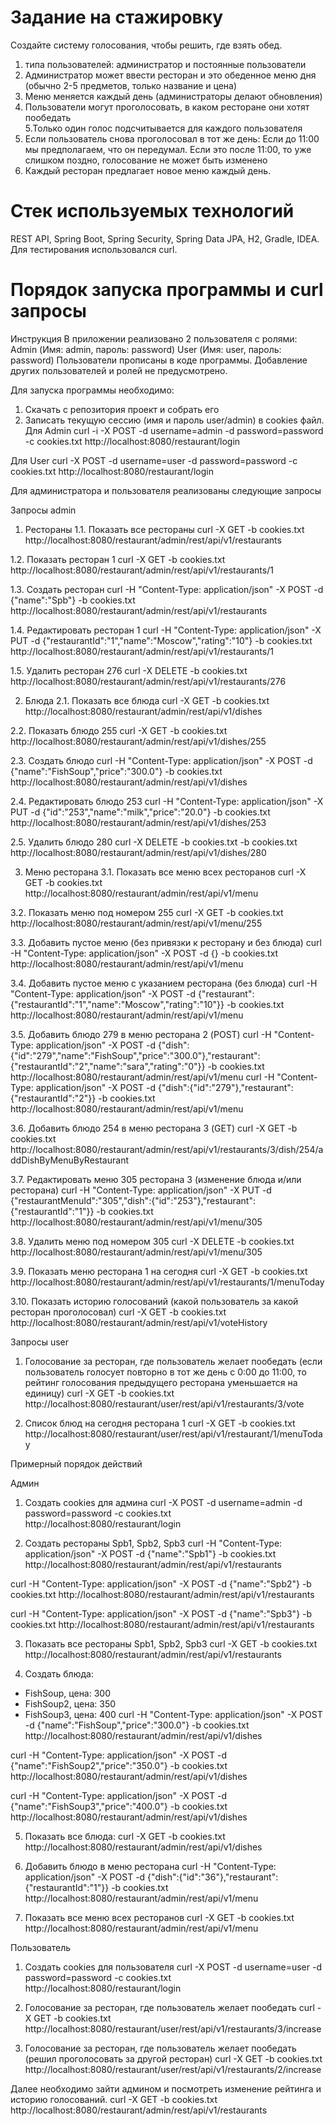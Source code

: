 Задание на стажировку 
===============================
Создайте систему голосования, чтобы решить, где взять обед.
1. типа пользователей: администратор и постоянные пользователи
2. Администратор может ввести ресторан и это обеденное меню дня (обычно 2-5 предметов, только название и цена) 
3. Меню меняется каждый день (администраторы делают обновления) 
4. Пользователи могут проголосовать, в каком ресторане они хотят пообедать  
5.Только один голос подсчитывается для каждого пользователя
6. Если пользователь снова проголосовал в тот же день: Если до 11:00 мы предполагаем, что он передумал. Если это после 11:00, то уже слишком поздно, голосование не может быть изменено 
7. Каждый ресторан предлагает новое меню каждый день.

Стек используемых технологий 
===============================
REST API, Spring Boot, Spring Security, Spring Data JPA, H2, Gradle, IDEA. Для тестирования использовался curl.

Порядок запуска программы и curl запросы 
===============================
Инструкция
В приложении реализовано 2 пользователя с ролями:
Admin (Имя: admin, пароль: password)
User (Имя: user, пароль: password)
Пользователи прописаны в коде программы.
Добавление других пользователей и ролей не предусмотрено.

Для запуска программы необходимо:
1. Скачать с репозитория проект и собрать его
2. Записать текущую сессию (имя и пароль user/admin) в cookies файл.
Для  Admin
curl -i -X POST -d username=admin -d password=password -c cookies.txt  http://localhost:8080/restaurant/login

Для User
curl -X POST -d username=user -d password=password -c cookies.txt  http://localhost:8080/restaurant/login

Для администратора и пользователя реализованы следующие запросы

Запросы admin

1. Рестораны 
1.1. Показать все рестораны
curl  -X GET -b cookies.txt http://localhost:8080/restaurant/admin/rest/api/v1/restaurants

1.2. Показать ресторан 1
curl  -X GET -b cookies.txt http://localhost:8080/restaurant/admin/rest/api/v1/restaurants/1

1.3. Создать ресторан
curl -H "Content-Type: application/json" -X POST -d {\"name\":\"Spb\"} -b cookies.txt http://localhost:8080/restaurant/admin/rest/api/v1/restaurants

1.4. Редактировать ресторан 1
curl -H "Content-Type: application/json" -X PUT -d {\"restaurantId\":\"1\",\"name\":\"Moscow\",\"rating\":\"10\"} -b cookies.txt http://localhost:8080/restaurant/admin/rest/api/v1/restaurants/1


1.5. Удалить ресторан 276
curl -X DELETE -b cookies.txt http://localhost:8080/restaurant/admin/rest/api/v1/restaurants/276

2. Блюда 
2.1. Показать все блюда
curl  -X GET -b cookies.txt http://localhost:8080/restaurant/admin/rest/api/v1/dishes

2.2. Показать блюдо 255
curl -X GET -b cookies.txt http://localhost:8080/restaurant/admin/rest/api/v1/dishes/255

2.3. Создать блюдо
curl -H "Content-Type: application/json" -X POST -d {\"name\":\"FishSoup\",\"price\":\"300.0\"} -b cookies.txt http://localhost:8080/restaurant/admin/rest/api/v1/dishes

2.4. Редактировать блюдо 253
curl -H "Content-Type: application/json" -X PUT -d {\"id\":\"253\",\"name\":\"milk\",\"price\":\"20.0\"} -b cookies.txt http://localhost:8080/restaurant/admin/rest/api/v1/dishes/253

2.5. Удалить блюдо 280
curl -X DELETE -b cookies.txt -b cookies.txt http://localhost:8080/restaurant/admin/rest/api/v1/dishes/280

3. Меню ресторана
3.1. Показать все меню  всех ресторанов
curl  -X GET -b cookies.txt http://localhost:8080/restaurant/admin/rest/api/v1/menu

3.2. Показать меню  под номером 255
curl -X GET -b cookies.txt http://localhost:8080/restaurant/admin/rest/api/v1/menu/255

3.3. Добавить пустое меню  (без привязки к ресторану и без блюда) 
curl -H "Content-Type: application/json" -X POST -d {} -b cookies.txt http://localhost:8080/restaurant/admin/rest/api/v1/menu

3.4. Добавить пустое меню  с указанием ресторана (без блюда) 
curl -H "Content-Type: application/json" -X POST -d {\"restaurant\":{\"restaurantId\":\"1\",\"name\":\"Moscow\",\"rating\":\"10\"}} -b cookies.txt http://localhost:8080/restaurant/admin/rest/api/v1/menu

3.5. Добавить блюдо 279 в меню  ресторана 2 (POST)
curl -H "Content-Type: application/json" -X POST -d {\"dish\":{\"id\":\"279\",\"name\":\"FishSoup\",\"price\":\"300.0\"},\"restaurant\":{\"restaurantId\":\"2\",\"name\":\"sara\",\"rating\":\"0\"}} -b cookies.txt http://localhost:8080/restaurant/admin/rest/api/v1/menu
curl -H "Content-Type: application/json" -X POST -d {\"dish\":{\"id\":\"279\"},\"restaurant\":{\"restaurantId\":\"2\"}} -b cookies.txt http://localhost:8080/restaurant/admin/rest/api/v1/menu

3.6. Добавить блюдо 254 в меню  ресторана 3 (GET)
curl  -X GET -b cookies.txt http://localhost:8080/restaurant/admin/rest/api/v1/restaurants/3/dish/254/addDishByMenuByRestaurant

3.7. Редактировать меню  305 ресторана 3 (изменение блюда и/или ресторана) 
curl -H "Content-Type: application/json" -X PUT -d {\"restaurantMenuId\":\"305\",\"dish\":{\"id\":\"253\"},\"restaurant\":{\"restaurantId\":\"1\"}} -b cookies.txt  http://localhost:8080/restaurant/admin/rest/api/v1/menu/305

3.8. Удалить меню под номером 305
curl -X DELETE -b cookies.txt http://localhost:8080/restaurant/admin/rest/api/v1/menu/305

3.9. Показать меню ресторана 1 на сегодня
curl -X GET -b cookies.txt http://localhost:8080/restaurant/admin/rest/api/v1/restaurants/1/menuToday

3.10. Показать историю голосований (какой пользователь за какой ресторан проголосовал)
curl -X GET -b cookies.txt http://localhost:8080/restaurant/admin/rest/api/v1/voteHistory



Запросы user

1. Голосование за ресторан, где пользователь желает пообедать (если пользователь голосует повторно в тот же день с 0:00 до 11:00, то рейтинг голосования предыдущего ресторана уменьшается на единицу)
curl -X GET -b cookies.txt  http://localhost:8080/restaurant/user/rest/api/v1/restaurants/3/vote

2. Список блюд на сегодня ресторана 1
curl -X GET -b cookies.txt  http://localhost:8080/restaurant/user/rest/api/v1/restaurant/1/menuToday





Примерный порядок действий

Админ

1. Создать cookies для админа
curl -X POST -d username=admin -d password=password -c cookies.txt  http://localhost:8080/restaurant/login

2. Создать рестораны Spb1, Spb2, Spb3 
curl -H "Content-Type: application/json" -X POST -d {\"name\":\"Spb1\"} -b cookies.txt http://localhost:8080/restaurant/admin/rest/api/v1/restaurants

curl -H "Content-Type: application/json" -X POST -d {\"name\":\"Spb2\"} -b cookies.txt http://localhost:8080/restaurant/admin/rest/api/v1/restaurants

curl -H "Content-Type: application/json" -X POST -d {\"name\":\"Spb3\"} -b cookies.txt http://localhost:8080/restaurant/admin/rest/api/v1/restaurants

3. Показать все рестораны Spb1, Spb2, Spb3 
curl -X GET -b cookies.txt http://localhost:8080/restaurant/admin/rest/api/v1/restaurants

4. Создать блюда:
-  FishSoup, цена: 300
-  FishSoup2, цена: 350
-  FishSoup3, цена: 400
curl -H "Content-Type: application/json" -X POST -d {\"name\":\"FishSoup\",\"price\":\"300.0\"} -b cookies.txt http://localhost:8080/restaurant/admin/rest/api/v1/dishes

curl -H "Content-Type: application/json" -X POST -d {\"name\":\"FishSoup2\",\"price\":\"350.0\"} -b cookies.txt http://localhost:8080/restaurant/admin/rest/api/v1/dishes

curl -H "Content-Type: application/json" -X POST -d {\"name\":\"FishSoup3\",\"price\":\"400.0\"} -b cookies.txt http://localhost:8080/restaurant/admin/rest/api/v1/dishes

5. Показать все блюда:
curl  -X GET -b cookies.txt http://localhost:8080/restaurant/admin/rest/api/v1/dishes

6. Добавить блюдо в меню  ресторана 
curl -H "Content-Type: application/json" -X POST -d {\"dish\":{\"id\":\"36\"},\"restaurant\":{\"restaurantId\":\"1\"}} -b cookies.txt http://localhost:8080/restaurant/admin/rest/api/v1/menu

7. Показать все меню  всех ресторанов
curl  -X GET -b cookies.txt http://localhost:8080/restaurant/admin/rest/api/v1/menu


Пользователь

1. Создать cookies для пользователя
curl -X POST -d username=user -d password=password -c cookies.txt  http://localhost:8080/restaurant/login
2. Голосование за ресторан, где пользователь желает пообедать
curl  -X GET -b cookies.txt  http://localhost:8080/restaurant/user/rest/api/v1/restaurants/3/increase

3. Голосование за ресторан, где пользователь желает пообедать (решил проголосовать за другой ресторан)
curl  -X GET -b cookies.txt  http://localhost:8080/restaurant/user/rest/api/v1/restaurants/2/increase


Далее необходимо зайти админом и посмотреть изменение рейтинга и историю голосований. 
 curl -X GET -b cookies.txt http://localhost:8080/restaurant/admin/rest/api/v1/restaurants